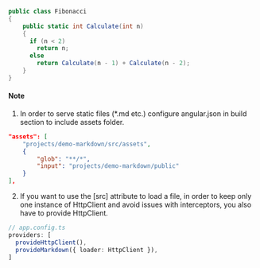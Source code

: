 ```cs
public class Fibonacci
{
    public static int Calculate(int n)
    {
      if (n < 2)
        return n;
      else
        return Calculate(n - 1) + Calculate(n - 2);
    }
}
```

#### Note
1. In order to serve static files (*.md etc.) configure angular.json in build section to include assets folder.

```json
"assets": [
	"projects/demo-markdown/src/assets",
	{
		"glob": "**/*",
		"input": "projects/demo-markdown/public"
	}
],
```

2. If you want to use the [src] attribute to load a file, in order to keep only one instance of HttpClient and avoid issues with interceptors, you also have to provide HttpClient.

```ts
// app.config.ts
providers: [
  provideHttpClient(),
  provideMarkdown({ loader: HttpClient }),
]
```